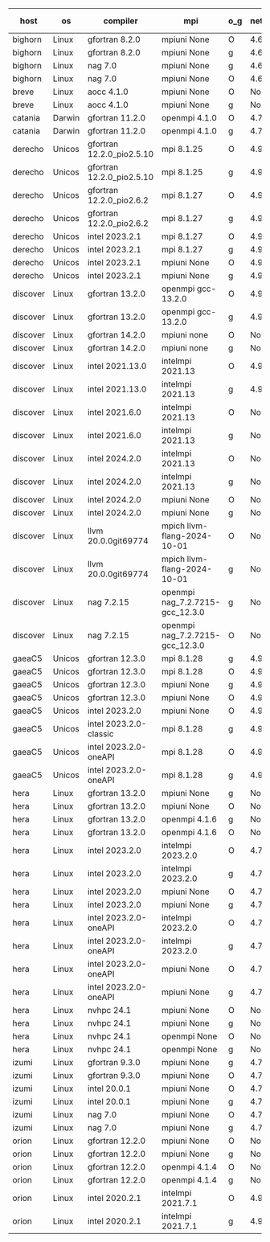 

| host     | os       | compiler                              | mpi                      | o_g        | netcdf        | build       | u_pass          | u_fail          | s_pass            | s_fail            | e_pass             | e_fail             | nuopc_pass       | nuopc_fail       | artifacts link          |
|----------|----------|---------------------------------------|--------------------------|------------|---------------|-------------|-----------------|-----------------|-------------------|-------------------|--------------------|--------------------|------------------|------------------|-------------------------|
| bighorn | Linux | gfortran 8.2.0 | mpiuni None  | O | 4.6.1  | PASS | 12537 | 0 | 9 | 0 | 44 | 0 | None | None | <a href="https://github.com/esmf-org/esmf-test-artifacts/tree/a52bdc3ff7880c3a5767e666710767ff11dc75ba/develop/gfortran/8.2.0/O/mpiuni/None" target="_blank">a52bdc3</a> | 
| bighorn | Linux | gfortran 8.2.0 | mpiuni None  | g | 4.6.1  | PASS | 12537 | 0 | 9 | 0 | 44 | 0 | None | None | <a href="https://github.com/esmf-org/esmf-test-artifacts/tree/23f75f74dbc333073b06ef7c28c61bac282a96a9/develop/gfortran/8.2.0/g/mpiuni/None" target="_blank">23f75f7</a> | 
| bighorn | Linux | nag 7.0 | mpiuni None  | g | 4.6.1  | PASS | None | None | None | None | None | None | None | None | <a href="https://github.com/esmf-org/esmf-test-artifacts/tree/0c2b6f3b741a32bed8f1cb175ad7cd642f1eabbd/develop/nag/7.0/g/mpiuni/None" target="_blank">0c2b6f3</a> | 
| bighorn | Linux | nag 7.0 | mpiuni None  | O | 4.6.1  | PASS | 12537 | 0 | 9 | 0 | 44 | 0 | None | None | <a href="https://github.com/esmf-org/esmf-test-artifacts/tree/93e0f9745f75d7f2410b6460371f0a77142e0011/develop/nag/7.0/O/mpiuni/None" target="_blank">93e0f97</a> | 
| breve | Linux | aocc 4.1.0 | mpiuni None  | O | None  | PASS | 12511 | 26 | 9 | 0 | 44 | 0 | None | None | <a href="https://github.com/esmf-org/esmf-test-artifacts/tree/1f4b1d84c49e42da7fa9f2ccf86e00ea8fb64df3/develop/aocc/4.1.0/O/mpiuni/None" target="_blank">1f4b1d8</a> | 
| breve | Linux | aocc 4.1.0 | mpiuni None  | g | None  | PASS | None | None | None | None | None | None | None | None | <a href="https://github.com/esmf-org/esmf-test-artifacts/tree/f8a53f65d8a2024f07ecb6993f40188b852e9681/develop/aocc/4.1.0/g/mpiuni/None" target="_blank">f8a53f6</a> | 
| catania | Darwin | gfortran 11.2.0 | openmpi 4.1.0  | O | 4.7.4  | PASS | 14204 | 3 | 51 | 0 | 81 | 0 | 56 | 0 | <a href="https://github.com/esmf-org/esmf-test-artifacts/tree/96ba13f835db7a00e93146bdf1dc8ea344540d5e/develop/gfortran/11.2.0/O/openmpi/4.1.0" target="_blank">96ba13f</a> | 
| catania | Darwin | gfortran 11.2.0 | openmpi 4.1.0  | g | 4.7.4  | PASS | 14204 | 3 | 51 | 0 | 81 | 0 | 56 | 0 | <a href="https://github.com/esmf-org/esmf-test-artifacts/tree/9e676e22f91ec2dfb0b0cf4bbc37991570fd4604/develop/gfortran/11.2.0/g/openmpi/4.1.0" target="_blank">9e676e2</a> | 
| derecho | Unicos | gfortran 12.2.0_pio2.5.10 | mpi 8.1.25  | O | 4.9.2  | PASS | None | None | None | None | None | None | None | None | <a href="https://github.com/esmf-org/esmf-test-artifacts/tree/c7de47eb8cdcd223c0daafcca50d2d4b8b88858a/develop/gfortran/12.2.0_pio2.5.10/O/mpi/8.1.25" target="_blank">c7de47e</a> | 
| derecho | Unicos | gfortran 12.2.0_pio2.5.10 | mpi 8.1.25  | g | 4.9.2  | PASS | None | None | None | None | None | None | None | None | <a href="https://github.com/esmf-org/esmf-test-artifacts/tree/5b7be00afa389967eabb0aaf3e9d37be4e2edb63/develop/gfortran/12.2.0_pio2.5.10/g/mpi/8.1.25" target="_blank">5b7be00</a> | 
| derecho | Unicos | gfortran 12.2.0_pio2.6.2 | mpi 8.1.27  | O | 4.9.2  | PASS | None | None | None | None | None | None | None | None | <a href="https://github.com/esmf-org/esmf-test-artifacts/tree/92d09f9b8e5bd3fc5a7f905237dd3b3531c419aa/develop/gfortran/12.2.0_pio2.6.2/O/mpi/8.1.27" target="_blank">92d09f9</a> | 
| derecho | Unicos | gfortran 12.2.0_pio2.6.2 | mpi 8.1.27  | g | 4.9.2  | PASS | None | None | None | None | None | None | None | None | <a href="https://github.com/esmf-org/esmf-test-artifacts/tree/044daf1c8a283fb93cee18086d404ca9fc660176/develop/gfortran/12.2.0_pio2.6.2/g/mpi/8.1.27" target="_blank">044daf1</a> | 
| derecho | Unicos | intel 2023.2.1 | mpi 8.1.27  | O | 4.9.2  | PASS | None | None | None | None | None | None | None | None | <a href="https://github.com/esmf-org/esmf-test-artifacts/tree/a030c75e5fd16e895a967ed3f2f640f6c6274b98/develop/intel/2023.2.1/O/mpi/8.1.27" target="_blank">a030c75</a> | 
| derecho | Unicos | intel 2023.2.1 | mpi 8.1.27  | g | 4.9.2  | PASS | None | None | None | None | None | None | None | None | <a href="https://github.com/esmf-org/esmf-test-artifacts/tree/9daa00befaee2151818cceb2e7115178e2cae95c/develop/intel/2023.2.1/g/mpi/8.1.27" target="_blank">9daa00b</a> | 
| derecho | Unicos | intel 2023.2.1 | mpiuni None  | O | 4.9.2  | PASS | None | None | None | None | None | None | None | None | <a href="https://github.com/esmf-org/esmf-test-artifacts/tree/a108afefadc9693ce39862fc717da81ba3cfc2ad/develop/intel/2023.2.1/O/mpiuni/None" target="_blank">a108afe</a> | 
| derecho | Unicos | intel 2023.2.1 | mpiuni None  | g | 4.9.2  | PASS | None | None | None | None | None | None | None | None | <a href="https://github.com/esmf-org/esmf-test-artifacts/tree/f40ed0d50029e8ec63aba0deeeabe71b6e9d0858/develop/intel/2023.2.1/g/mpiuni/None" target="_blank">f40ed0d</a> | 
| discover | Linux | gfortran 13.2.0 | openmpi gcc-13.2.0  | O | 4.9.2  | PASS | 14207 | 0 | 51 | 0 | 81 | 0 | 56 | 0 | <a href="https://github.com/esmf-org/esmf-test-artifacts/tree/b0f6d21efb48d49b7e4b5f03a30a36ba0c3d0f34/develop/gfortran/13.2.0/O/openmpi/gcc-13.2.0" target="_blank">b0f6d21</a> | 
| discover | Linux | gfortran 13.2.0 | openmpi gcc-13.2.0  | g | 4.9.2  | PASS | 14207 | 0 | 51 | 0 | 81 | 0 | 56 | 0 | <a href="https://github.com/esmf-org/esmf-test-artifacts/tree/7cebdb8ac1ff049b5d889aa4190f8477325a6c60/develop/gfortran/13.2.0/g/openmpi/gcc-13.2.0" target="_blank">7cebdb8</a> | 
| discover | Linux | gfortran 14.2.0 | mpiuni none  | O | None  | PASS | 12537 | 0 | 9 | 0 | 44 | 0 | None | None | <a href="https://github.com/esmf-org/esmf-test-artifacts/tree/c227d0a2bb18cfce0c34ac5a24c1ef38fe23152f/develop/gfortran/14.2.0/O/mpiuni/none" target="_blank">c227d0a</a> | 
| discover | Linux | gfortran 14.2.0 | mpiuni none  | g | None  | PASS | 12537 | 0 | 9 | 0 | 44 | 0 | None | None | <a href="https://github.com/esmf-org/esmf-test-artifacts/tree/f94e0f41d59aad565e822fec862ee83b4a7ed4f5/develop/gfortran/14.2.0/g/mpiuni/none" target="_blank">f94e0f4</a> | 
| discover | Linux | intel 2021.13.0 | intelmpi 2021.13  | O | 4.9.2  | PASS | 14207 | 0 | 51 | 0 | 81 | 0 | 56 | 0 | <a href="https://github.com/esmf-org/esmf-test-artifacts/tree/8f065322e510e6ef87421f66c7f89a0a5c80bcc4/develop/intel/2021.13.0/O/intelmpi/2021.13" target="_blank">8f06532</a> | 
| discover | Linux | intel 2021.13.0 | intelmpi 2021.13  | g | 4.9.2  | PASS | 14207 | 0 | 51 | 0 | 81 | 0 | 56 | 0 | <a href="https://github.com/esmf-org/esmf-test-artifacts/tree/2cb26bc7f76c755c0267cf4d2b135c7bd7129f24/develop/intel/2021.13.0/g/intelmpi/2021.13" target="_blank">2cb26bc</a> | 
| discover | Linux | intel 2021.6.0 | intelmpi 2021.13  | O | None  | PASS | 14207 | 0 | 51 | 0 | 81 | 0 | 56 | 0 | <a href="https://github.com/esmf-org/esmf-test-artifacts/tree/2a2d46e4f27327c314253dcd06e897820e4ca1da/develop/intel/2021.6.0/O/intelmpi/2021.13" target="_blank">2a2d46e</a> | 
| discover | Linux | intel 2021.6.0 | intelmpi 2021.13  | g | None  | PASS | 14207 | 0 | 51 | 0 | 81 | 0 | 56 | 0 | <a href="https://github.com/esmf-org/esmf-test-artifacts/tree/66ece0d06fefe419b9fbf971c496c13e3d27376c/develop/intel/2021.6.0/g/intelmpi/2021.13" target="_blank">66ece0d</a> | 
| discover | Linux | intel 2024.2.0 | intelmpi 2021.13  | O | None  | PASS | 14207 | 0 | 51 | 0 | 81 | 0 | 56 | 0 | <a href="https://github.com/esmf-org/esmf-test-artifacts/tree/072af86d021bca7bab03ebf977816540988c8d6d/develop/intel/2024.2.0/O/intelmpi/2021.13" target="_blank">072af86</a> | 
| discover | Linux | intel 2024.2.0 | intelmpi 2021.13  | g | None  | PASS | 14206 | 1 | 51 | 0 | 81 | 0 | 56 | 0 | <a href="https://github.com/esmf-org/esmf-test-artifacts/tree/f20a0f28edc867baa2db95df89e9f6ffb906f385/develop/intel/2024.2.0/g/intelmpi/2021.13" target="_blank">f20a0f2</a> | 
| discover | Linux | intel 2024.2.0 | mpiuni None  | O | None  | PASS | 12537 | 0 | 9 | 0 | 44 | 0 | None | None | <a href="https://github.com/esmf-org/esmf-test-artifacts/tree/8e4ca1c20546f94e529a37e69aab4fad4cd06379/develop/intel/2024.2.0/O/mpiuni/None" target="_blank">8e4ca1c</a> | 
| discover | Linux | intel 2024.2.0 | mpiuni None  | g | None  | PASS | 12536 | 1 | 9 | 0 | 44 | 0 | None | None | <a href="https://github.com/esmf-org/esmf-test-artifacts/tree/38d316e4a0519d3b0f3d7bfa296ac7f2f3cdde60/develop/intel/2024.2.0/g/mpiuni/None" target="_blank">38d316e</a> | 
| discover | Linux | llvm 20.0.0git69774 | mpich llvm-flang-2024-10-01  | O | None  | PASS | 14169 | 38 | 18 | 33 | 77 | 4 | 21 | 35 | <a href="https://github.com/esmf-org/esmf-test-artifacts/tree/0730d5953c709086eb7fc1f285ab34d37bbf73f9/develop/llvm/20.0.0git69774/O/mpich/llvm-flang-2024-10-01" target="_blank">0730d59</a> | 
| discover | Linux | llvm 20.0.0git69774 | mpich llvm-flang-2024-10-01  | g | None  | PASS | 14171 | 36 | 18 | 33 | 77 | 4 | 17 | 39 | <a href="https://github.com/esmf-org/esmf-test-artifacts/tree/c6769d0c9498b42080f96109a7fdb9fd56c4449e/develop/llvm/20.0.0git69774/g/mpich/llvm-flang-2024-10-01" target="_blank">c6769d0</a> | 
| discover | Linux | nag 7.2.15 | openmpi nag_7.2.7215-gcc_12.3.0  | g | None  | PASS | 14207 | 0 | 51 | 0 | 81 | 0 | 52 | 4 | <a href="https://github.com/esmf-org/esmf-test-artifacts/tree/8a424ad1c11aa11546c97ed2b6f7c2eefa0f2a85/develop/nag/7.2.15/g/openmpi/nag_7.2.7215-gcc_12.3.0" target="_blank">8a424ad</a> | 
| discover | Linux | nag 7.2.15 | openmpi nag_7.2.7215-gcc_12.3.0  | O | None  | PASS | 14206 | 1 | 51 | 0 | 81 | 0 | 52 | 4 | <a href="https://github.com/esmf-org/esmf-test-artifacts/tree/d0e0ddcf7a51631651471a757ec8cf054af95203/develop/nag/7.2.15/O/openmpi/nag_7.2.7215-gcc_12.3.0" target="_blank">d0e0ddc</a> | 
| gaeaC5 | Unicos | gfortran 12.3.0 | mpi 8.1.28  | g | 4.9.0  | PASS | None | None | None | None | None | None | None | None | <a href="https://github.com/esmf-org/esmf-test-artifacts/tree/df466ac19651ab1fd9e5a0cade845fbc911ca0b4/develop/gfortran/12.3.0/g/mpi/8.1.28" target="_blank">df466ac</a> | 
| gaeaC5 | Unicos | gfortran 12.3.0 | mpi 8.1.28  | O | 4.9.0  | PASS | 14207 | 0 | 51 | 0 | 81 | 0 | 56 | 0 | <a href="https://github.com/esmf-org/esmf-test-artifacts/tree/c43eb4bc91994eed789ebe2878c8ff5a1fccdd83/develop/gfortran/12.3.0/O/mpi/8.1.28" target="_blank">c43eb4b</a> | 
| gaeaC5 | Unicos | gfortran 12.3.0 | mpiuni None  | g | 4.9.0  | PASS | None | None | None | None | None | None | None | None | <a href="https://github.com/esmf-org/esmf-test-artifacts/tree/21e843c86ceddd189b1897adf4b6472e72c7693e/develop/gfortran/12.3.0/g/mpiuni/None" target="_blank">21e843c</a> | 
| gaeaC5 | Unicos | gfortran 12.3.0 | mpiuni None  | O | 4.9.0  | PASS | 12537 | 0 | 9 | 0 | 44 | 0 | None | None | <a href="https://github.com/esmf-org/esmf-test-artifacts/tree/0f1cc00f02da1645cd0611e42439d30a0f91db5d/develop/gfortran/12.3.0/O/mpiuni/None" target="_blank">0f1cc00</a> | 
| gaeaC5 | Unicos | intel 2023.2.0 | mpiuni None  | O | 4.9.0  | PASS | 12537 | 0 | 9 | 0 | 44 | 0 | None | None | <a href="https://github.com/esmf-org/esmf-test-artifacts/tree/aa9d6b496d54b0e94885280b7044f6e46b529adf/develop/intel/2023.2.0/O/mpiuni/None" target="_blank">aa9d6b4</a> | 
| gaeaC5 | Unicos | intel 2023.2.0-classic | mpi 8.1.28  | g | 4.9.0  | PASS | 14207 | 0 | 51 | 0 | 81 | 0 | 56 | 0 | <a href="https://github.com/esmf-org/esmf-test-artifacts/tree/7aa526ad505ff9e918495a7fb04b25d116910b60/develop/intel/2023.2.0-classic/g/mpi/8.1.28" target="_blank">7aa526a</a> | 
| gaeaC5 | Unicos | intel 2023.2.0-oneAPI | mpi 8.1.28  | O | 4.9.0  | PASS | None | None | None | None | None | None | None | None | <a href="https://github.com/esmf-org/esmf-test-artifacts/tree/5f38332698dd324180960a255f9e36a443fe15a7/develop/intel/2023.2.0-oneAPI/O/mpi/8.1.28" target="_blank">5f38332</a> | 
| gaeaC5 | Unicos | intel 2023.2.0-oneAPI | mpi 8.1.28  | g | 4.9.0  | PASS | 14207 | 0 | 51 | 0 | 81 | 0 | 56 | 0 | <a href="https://github.com/esmf-org/esmf-test-artifacts/tree/475d05b40fcde009a512db18e5aefec67ddbd95f/develop/intel/2023.2.0-oneAPI/g/mpi/8.1.28" target="_blank">475d05b</a> | 
| hera | Linux | gfortran 13.2.0 | mpiuni None  | g | None  | PASS | 12537 | 0 | 9 | 0 | 44 | 0 | None | None | <a href="https://github.com/esmf-org/esmf-test-artifacts/tree/249f80a0dc71d81d4ddef7822a281320a28534ea/develop/gfortran/13.2.0/g/mpiuni/None" target="_blank">249f80a</a> | 
| hera | Linux | gfortran 13.2.0 | mpiuni None  | O | None  | PASS | 12537 | 0 | 9 | 0 | 44 | 0 | None | None | <a href="https://github.com/esmf-org/esmf-test-artifacts/tree/fb4226c13871cda71dbb925bdb65f8f56852d861/develop/gfortran/13.2.0/O/mpiuni/None" target="_blank">fb4226c</a> | 
| hera | Linux | gfortran 13.2.0 | openmpi 4.1.6  | g | None  | PASS | 14207 | 0 | 51 | 0 | 81 | 0 | 56 | 0 | <a href="https://github.com/esmf-org/esmf-test-artifacts/tree/a026e48c50990a2ffcf549e86a49d95f1c24ff2c/develop/gfortran/13.2.0/g/openmpi/4.1.6" target="_blank">a026e48</a> | 
| hera | Linux | gfortran 13.2.0 | openmpi 4.1.6  | O | None  | PASS | 14207 | 0 | 51 | 0 | 81 | 0 | 56 | 0 | <a href="https://github.com/esmf-org/esmf-test-artifacts/tree/1763f44ad773fc50196a1eadd51b7eacaefcc322/develop/gfortran/13.2.0/O/openmpi/4.1.6" target="_blank">1763f44</a> | 
| hera | Linux | intel 2023.2.0 | intelmpi 2023.2.0  | O | 4.7.0  | PASS | None | None | None | None | None | None | None | None | <a href="https://github.com/esmf-org/esmf-test-artifacts/tree/fd211b32f530a4e19722fddfc4789df8ff6331b3/develop/intel/2023.2.0/O/intelmpi/2023.2.0" target="_blank">fd211b3</a> | 
| hera | Linux | intel 2023.2.0 | intelmpi 2023.2.0  | g | 4.7.0  | PASS | None | None | None | None | None | None | None | None | <a href="https://github.com/esmf-org/esmf-test-artifacts/tree/9c7e51a3978dd6db4987cefe4e10c14e9401fef0/develop/intel/2023.2.0/g/intelmpi/2023.2.0" target="_blank">9c7e51a</a> | 
| hera | Linux | intel 2023.2.0 | mpiuni None  | O | 4.7.0  | PASS | 12537 | 0 | 9 | 0 | 44 | 0 | None | None | <a href="https://github.com/esmf-org/esmf-test-artifacts/tree/94654666e872179f708ff090e6baa0a7824823b9/develop/intel/2023.2.0/O/mpiuni/None" target="_blank">9465466</a> | 
| hera | Linux | intel 2023.2.0 | mpiuni None  | g | 4.7.0  | PASS | 12537 | 0 | 9 | 0 | 44 | 0 | None | None | <a href="https://github.com/esmf-org/esmf-test-artifacts/tree/989d854ebd89caa041bc907143d91edf062f2167/develop/intel/2023.2.0/g/mpiuni/None" target="_blank">989d854</a> | 
| hera | Linux | intel 2023.2.0-oneAPI | intelmpi 2023.2.0  | O | 4.7.0  | PASS | None | None | None | None | None | None | None | None | <a href="https://github.com/esmf-org/esmf-test-artifacts/tree/38e3d19af25f24ff29071cc282ad02e76ed21eb8/develop/intel/2023.2.0-oneAPI/O/intelmpi/2023.2.0" target="_blank">38e3d19</a> | 
| hera | Linux | intel 2023.2.0-oneAPI | intelmpi 2023.2.0  | g | 4.7.0  | PASS | None | None | None | None | None | None | None | None | <a href="https://github.com/esmf-org/esmf-test-artifacts/tree/f8b4c0fdff0f95b9de46a37852bbdcdb4e7d5c28/develop/intel/2023.2.0-oneAPI/g/intelmpi/2023.2.0" target="_blank">f8b4c0f</a> | 
| hera | Linux | intel 2023.2.0-oneAPI | mpiuni None  | O | 4.7.0  | PASS | 12537 | 0 | 9 | 0 | 44 | 0 | None | None | <a href="https://github.com/esmf-org/esmf-test-artifacts/tree/6a9e73608eb1e09bebdbbcfd8b0c2e1637744fc2/develop/intel/2023.2.0-oneAPI/O/mpiuni/None" target="_blank">6a9e736</a> | 
| hera | Linux | intel 2023.2.0-oneAPI | mpiuni None  | g | 4.7.0  | PASS | None | None | None | None | None | None | None | None | <a href="https://github.com/esmf-org/esmf-test-artifacts/tree/419dd5c2396c76eab116dd50a6d4b32f9863094b/develop/intel/2023.2.0-oneAPI/g/mpiuni/None" target="_blank">419dd5c</a> | 
| hera | Linux | nvhpc 24.1 | mpiuni None  | O | None  | PASS | None | None | None | None | None | None | None | None | <a href="https://github.com/esmf-org/esmf-test-artifacts/tree/bc876f544ce9e388675f093fbeaac30a85c42f78/develop/nvhpc/24.1/O/mpiuni/None" target="_blank">bc876f5</a> | 
| hera | Linux | nvhpc 24.1 | mpiuni None  | g | None  | PASS | None | None | None | None | None | None | None | None | <a href="https://github.com/esmf-org/esmf-test-artifacts/tree/988b45ccbe6ab23412c86bb0de629c28e71c87fc/develop/nvhpc/24.1/g/mpiuni/None" target="_blank">988b45c</a> | 
| hera | Linux | nvhpc 24.1 | openmpi None  | O | None  | PASS | None | None | None | None | None | None | None | None | <a href="https://github.com/esmf-org/esmf-test-artifacts/tree/a1bd00d79d50545e77de8f9167eec02b2dd2fdb2/develop/nvhpc/24.1/O/openmpi/None" target="_blank">a1bd00d</a> | 
| hera | Linux | nvhpc 24.1 | openmpi None  | g | None  | PASS | None | None | None | None | None | None | None | None | <a href="https://github.com/esmf-org/esmf-test-artifacts/tree/26642ff7f34ba8db28a8062c549a3676b70b3886/develop/nvhpc/24.1/g/openmpi/None" target="_blank">26642ff</a> | 
| izumi | Linux | gfortran 9.3.0 | mpiuni None  | g | 4.7.4  | PASS | 12537 | 0 | 9 | 0 | 44 | 0 | None | None | <a href="https://github.com/esmf-org/esmf-test-artifacts/tree/64e5f742170cf1312078d7edf496bed5c022ed88/develop/gfortran/9.3.0/g/mpiuni/None" target="_blank">64e5f74</a> | 
| izumi | Linux | gfortran 9.3.0 | mpiuni None  | O | 4.7.4  | PASS | 12537 | 0 | 9 | 0 | 44 | 0 | None | None | <a href="https://github.com/esmf-org/esmf-test-artifacts/tree/63d08a025208a543fd2b0bd7bd0bbe7766d939c5/develop/gfortran/9.3.0/O/mpiuni/None" target="_blank">63d08a0</a> | 
| izumi | Linux | intel 20.0.1 | mpiuni None  | O | 4.7.4  | PASS | 12537 | 0 | 9 | 0 | 44 | 0 | None | None | <a href="https://github.com/esmf-org/esmf-test-artifacts/tree/fd7ce8b908fb4dc2ecf7e501474be7b78ac2d507/develop/intel/20.0.1/O/mpiuni/None" target="_blank">fd7ce8b</a> | 
| izumi | Linux | intel 20.0.1 | mpiuni None  | g | 4.7.4  | PASS | 12537 | 0 | 9 | 0 | 44 | 0 | None | None | <a href="https://github.com/esmf-org/esmf-test-artifacts/tree/bd31ab6a8ede268c705b40da3faf1d0c32194c9c/develop/intel/20.0.1/g/mpiuni/None" target="_blank">bd31ab6</a> | 
| izumi | Linux | nag 7.0 | mpiuni None  | O | 4.7.4  | PASS | 12537 | 0 | 9 | 0 | 44 | 0 | None | None | <a href="https://github.com/esmf-org/esmf-test-artifacts/tree/eecf242e5482022cf2bde0b2c57891a09572133c/develop/nag/7.0/O/mpiuni/None" target="_blank">eecf242</a> | 
| izumi | Linux | nag 7.0 | mpiuni None  | g | 4.7.4  | PASS | 12537 | 0 | 9 | 0 | 44 | 0 | None | None | <a href="https://github.com/esmf-org/esmf-test-artifacts/tree/6dbb7d77b29b4718f34f85001877db3652399bbe/develop/nag/7.0/g/mpiuni/None" target="_blank">6dbb7d7</a> | 
| orion | Linux | gfortran 12.2.0 | mpiuni None  | O | None  | PASS | 12537 | 0 | 9 | 0 | 44 | 0 | None | None | <a href="https://github.com/esmf-org/esmf-test-artifacts/tree/115841bcb72f55de187018343792b996d1011940/develop/gfortran/12.2.0/O/mpiuni/None" target="_blank">115841b</a> | 
| orion | Linux | gfortran 12.2.0 | mpiuni None  | g | None  | PASS | 12537 | 0 | 9 | 0 | 44 | 0 | None | None | <a href="https://github.com/esmf-org/esmf-test-artifacts/tree/6d538a941db24078b94e6bda4b5cfef5a16744c0/develop/gfortran/12.2.0/g/mpiuni/None" target="_blank">6d538a9</a> | 
| orion | Linux | gfortran 12.2.0 | openmpi 4.1.4  | O | None  | PASS | 14207 | 0 | 51 | 0 | 81 | 0 | 44 | 12 | <a href="https://github.com/esmf-org/esmf-test-artifacts/tree/55723e43004bf4b05560138317a12550a1ae0b03/develop/gfortran/12.2.0/O/openmpi/4.1.4" target="_blank">55723e4</a> | 
| orion | Linux | gfortran 12.2.0 | openmpi 4.1.4  | g | None  | PASS | 14207 | 0 | 51 | 0 | 81 | 0 | 44 | 12 | <a href="https://github.com/esmf-org/esmf-test-artifacts/tree/ff655e08862acc5b8f8cd54e4b7400dc16144cc9/develop/gfortran/12.2.0/g/openmpi/4.1.4" target="_blank">ff655e0</a> | 
| orion | Linux | intel 2020.2.1 | intelmpi 2021.7.1  | O | 4.9.2  | PASS | 14207 | 0 | 51 | 0 | 81 | 0 | 44 | 12 | <a href="https://github.com/esmf-org/esmf-test-artifacts/tree/18def538acb356ecf29b356f34b580a3b59e5680/develop/intel/2020.2.1/O/intelmpi/2021.7.1" target="_blank">18def53</a> | 
| orion | Linux | intel 2020.2.1 | intelmpi 2021.7.1  | g | 4.9.2  | PASS | None | None | None | None | None | None | None | None | <a href="https://github.com/esmf-org/esmf-test-artifacts/tree/3d130e897681f50e1636f365a2d5893d52ada1af/develop/intel/2020.2.1/g/intelmpi/2021.7.1" target="_blank">3d130e8</a> | 
